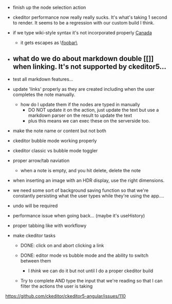- finish up the node selection action

- ckeditor performance now really really sucks. It's what's taking 1 second to
  render. It seems to be a regression with our custom build I think.

- if we type wiki-style syntax it's not incorporated properly
    [Canada](https://www.example.com)

    - it gets escapes as \\[foobar\\](https:///www.example.com)

- what do we do about markdown double [[]] when linking. It's not supported by ckeditor5...
    - 

- test all markdown features...  


- update 'links' properly as they are created including when the user completes the note manually.
    - how do I update them if the nodes are typed in manually 
        - DO NOT update it on the action, just update the text but use a markdown parser on the result
          to update the text
        - plus this means we can exec these on the serverside too. 

- make the note name or content but not both
- ckeditor bubble mode working properly
- ckeditor classic vs bubble mode toggler
- proper arrow/tab naviation
    - when a note is empty, and you hit delete, delete the note
- when inserting an image with an HDR display, use the right dimensions.


- we need some sort of background saving function so that we're constantly persisting what the user types
  while they're using the app.... 

- undo will be required

- performance issue when going back... (maybe it's useHistory)

- proper tabbing like with workflowy

- make ckeditor tasks 

    - DONE: click on and abort clicking a link

    - DONE: editor mode vs bubble mode and the ability to switch between them
        - I *think* we can do it but not until I do a proper ckeditor build

    - Try to complete AND type the input that we're reading so that I can filter the actions the user 
      is taking
      





  

https://github.com/ckeditor/ckeditor5-angular/issues/110